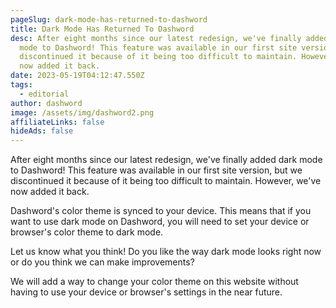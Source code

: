 ```yaml
---
pageSlug: dark-mode-has-returned-to-dashword
title: Dark Mode Has Returned To Dashword
desc: After eight months since our latest redesign, we've finally added dark
  mode to Dashword! This feature was available in our first site version, but we
  discontinued it because of it being too difficult to maintain. However, we've
  now added it back.
date: 2023-05-19T04:12:47.550Z
tags:
  - editorial
author: dashword
image: /assets/img/dashword2.png
affiliateLinks: false
hideAds: false
---
```

After eight months since our latest redesign, we've finally added dark mode to Dashword! This feature was available in our first site version, but we discontinued it because of it being too difficult to maintain. However, we've now added it back.

Dashword's color theme is synced to your device. This means that if you want to use dark mode on Dashword, you will need to set your device or browser's color theme to dark mode.

Let us know what you think! Do you like the way dark mode looks right now or do you think we can make improvements?

We will add a way to change your color theme on this website without having to use your device or browser's settings in the near future.
